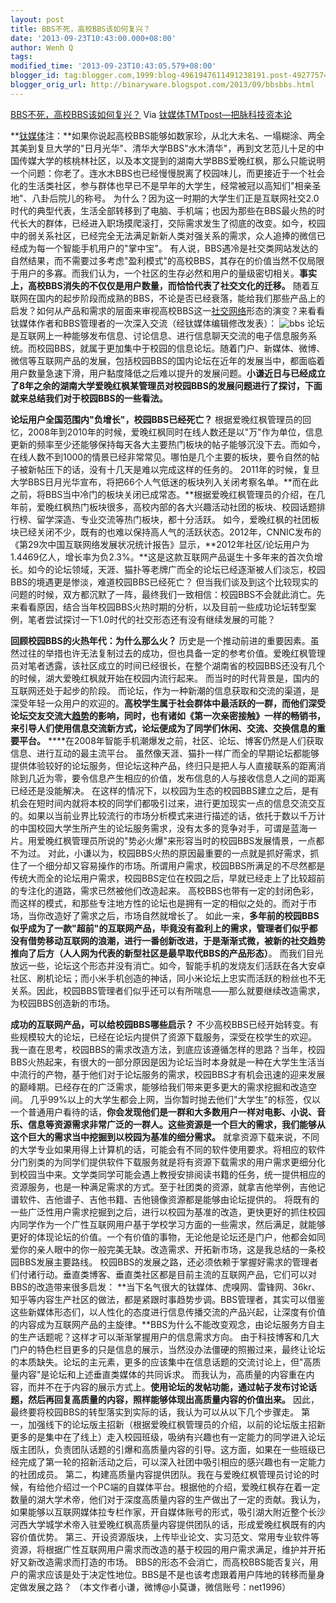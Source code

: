 ```yaml
---
layout: post
title: BBS不死，高校BBS该如何复兴？
date: '2013-09-23T10:43:00.000+08:00'
author: Wenh Q
tags:
modified_time: '2013-09-23T10:43:05.579+08:00'
blogger_id: tag:blogger.com,1999:blog-4961947611491238191.post-4927757432549407352
blogger_orig_url: http://binaryware.blogspot.com/2013/09/bbsbbs.html
---
```

[BBS不死，高校BBS该如何复兴？](http://www.tmtpost.com/65696.html)
Via [钛媒体TMTpost—把脉科技资本论](http://www.tmtpost.com/)

**[钛媒体](http://www.tmtpost.com/ "钛媒体")注：**如果你说起高校BBS能够如数家珍，从北大未名、一塌糊涂、两全其美到复旦大学的"日月光华"、清华大学BBS"水木清华"，再到文艺范儿十足的中国传媒大学的核桃林社区，以及本文提到的湖南大学BBS爱晚红枫，那么只能说明一个问题：你老了。连水木BBS也已经慢慢脱离了校园味儿，而更接近于一个社会化的生活类社区，参与群体也早已不是早年的大学生，经常被冠以高知们"相亲圣地"、八卦后院儿的称号。
为什么？因为这一时期的大学生们正是互联网社交2.0时代的典型代表，生活全部转移到了电脑、手机端；也因为那些在BBS最火热的时代长大的群体，已经进入职场摸爬滚打，交际需求发生了彻底的改变。如今，校园中的弱关系社区，已经完全无法满足新新人类对强关系的需求，众人追捧的微信已经成为每一个智能手机用户的"掌中宝"。
有人说，BBS遇冷是社交类网站发达的自然结果，而不需要过多考虑"盈利模式"的高校BBS，其存在的价值当然不仅局限于用户的多寡。而我们认为，一个社区的生存必然和用户的量级密切相关。**事实上，高校BBS消失的不仅仅是用户数量，而恰恰代表了社交文化的迁移。**
随着互联网在国内的起步阶段而成熟的BBS，不论是否已经衰落，能给我们那些产品上的启发？如何从产品和需求的层面来审视高校BBS这一[社交网络](http://www.tmtpost.com/tag/social-network "查看 社交网络 中的全部文章")形态的演变？来看看钛媒体作者和BBS管理者的一次深入交流（经钛媒体编辑修改发表）：
![](http://www.tmtpost.com/wp-content/uploads/2013/09/137985999819-560x420.jpg "bbs")
论坛是互联网上一种能够发布信息、讨论信息、进行信息聊天交流的电子信息服务系统。而校园BBS，就属于更加集中于校园的信息论坛。随着门户、新媒体、微博、微信等互联网产品的发展，包括校园BBS的国内论坛在近年的发展当中，都面临着用户数量急速下滑，用户黏度降低之后难以提升的发展问题。**小谦近日与已经成立了8年之余的湖南大学爱晚红枫某管理员对校园BBS的发展问题进行了探讨，下面就来总结我们对于校园BBS的一些看法。**

**论坛用户全国范围内"负增长"，校园BBS已经死亡？**
根据爱晚红枫管理员的回忆，2008年到2010年的时候，爱晚红枫同时在线人数还是以"万"作为单位，信息更新的频率至少还能够保持每天各大主要热门板块的帖子能够沉没下去。而如今，在线人数不到1000的情景已经非常常见。哪怕是几个主要的板块，要令自然的帖子被新帖压下的话，没有十几天是难以完成这样的任务的。
2011年的时候，复旦大学BBS日月光华宣布，将把66个人气低迷的板块列入关闭考察名单。**而在此之前，将BBS当中冷门的板块关闭已成常态。**根据爱晚红枫管理员的介绍，在几年前，爱晚红枫热门板块很多，高校内部的各大兴趣活动社团的板块、校园话题排行榜、留学深造、专业交流等热门板块，都十分活跃。
如今，爱晚红枫的社团板块已经关闭不少，既有的也难以保持高人气的活跃状态。2012年，CNNIC发布的《第29次中国互联网络发展状况统计报告》显示，**2012年社区/论坛用户为1.4469亿人，增长率为负2.3%。**这是这款互联网产品诞生十多年来的首次负增长。如今的论坛领域，天涯、猫扑等老牌广而全的论坛已经逐渐被人们淡忘，校园BBS的境遇更是惨淡，难道校园BBS已经死亡？
但当我们谈及到这个比较现实的问题的时候，双方都沉默了一阵，最终我们一致相信：校园BBS不会就此消亡。先来看看原因，结合当年校园BBS火热时期的分析，以及目前一些成功论坛转型案例，笔者尝试探讨一下1.0时代的社交形态还有没有继续发展的可能？

**回顾校园BBS的火热年代：为什么那么火？**
历史是一个推动前进的重要因素。虽然过往的举措也许无法复制过去的成功，但也具备一定的参考价值。爱晚红枫管理员对笔者透露，该社区成立的时间已经很长，在整个湖南省的校园BBS还没有几个的时候，湖大爱晚红枫就开始在校园内流行起来。
而当时的时代背景是，国内的互联网还处于起步的阶段。
而论坛，作为一种新潮的信息获取和交流的渠道，是深受年轻一众用户的欢迎的。**高校学生属于社会群体中最活跃的一群，而他们深受论坛交友交流大[趋势](http://www.tmtpost.com/tag/%E8%B6%8B%E5%8A%BF "查看 趋势 中的全部文章")的影响，同时，也有诸如《第一次亲密接触》一样的畅销书，来引导人们使用信息交流新方式，论坛便成为了同学们休闲、交流、交换信息的重要平台。**
****在2008年智能手机潮爆发之前，社区、论坛、博客仍然是人们获取信息、进行互动的最主流平台。
虽然像天涯、猫扑一样广而全的早期论坛都能够提供体验较好的论坛服务，但论坛这种产品，终归只是把人与人直接联系的距离消除到几近为零，要令信息产生相应的价值，发布信息的人与接收信息人之间的距离已经还是没能解决。
在这样的情况下，以校园为生态的校园BBS建立之后，是有机会在短时间内就将本校的同学们都吸引过来，进行更加现实一点的信息交流交互的。如果以当前业界比较流行的市场分析模式来进行描述的话，依托于数以千万计的中国校园大学生所产生的论坛服务需求，没有太多的竞争对手，可谓是蓝海一片。用爱晚红枫管理员所说的"势必火爆"来形容当时的校园BBS发展情景，一点都不为过。
对此，小谦以为，校园BBS火热的原因最重要的一点就是抓好需求，抓住了一个细分却又容易操作的市场。所谓用户需求，校园BBS所满足的不尽然都是传统大而全的论坛用户需求，校园BBS定位在校园之后，早就已经走上了比较超前的专注化的道路，需求已然被他们改造起来。
高校BBS也带有一定的封闭色彩，而这样的模式，和那些专注地方性的论坛也是拥有一定的相似之处的。而对于市场，当你改造好了需求之后，市场自然就增长了。
如此一来，**多年前的校园BBS似乎成为了一款"超前"的互联网产品，毕竟没有盈利上的需求，管理者们似乎都没有借势移动互联网的浪潮，进行一番创新改进，于是渐渐式微，被新的社交趋势推向了后方（人人网为代表的新型社区是最早取代BBS的产品形态）**。
而我们目光放远一些，论坛这个形态并没有消亡。如今，智能手机的发烧友们活跃在各大安卓社区、刷机论坛；而小米手机创造的神话，同小米论坛上忠实而活跃的粉丝也不无关系。因此，校园BBS管理者们似乎还可以有所喘息——那么就要继续改造需求，为校园BBS创造新的市场。

**成功的互联网产品，可以给校园BBS哪些启示？**
不少高校BBS已经开始转变。有些规模较大的论坛，已经在论坛内提供了资源下载服务，深受在校学生的欢迎。
我一直在思考，校园BBS的需求改造方法，到底应该遵循怎样的思路？当年，校园BBS火热起来，有很大的一部分原因是因为论坛当时本身就是一种在大学生生活当中流行的产物，基于他们对于论坛服务的需求，校园BBS才有机会迅速的迎来发展的巅峰期。已经存在的广泛需求，能够给我们带来更多更大的需求挖掘和改造空间。
几乎99%以上的大学生都会上网，当你暂时抛去他们"大学生"的标签，仅以一个普通用户看待的话，**你会发现他们是一群和大多数用户一样对电影、小说、音乐、信息等资源需求非常广泛的一群人。这些资源是一个巨大的需求，我们能够从这个巨大的需求当中挖掘到以校园为基准的细分需求。**
就拿资源下载来说，不同的大学专业如果用得上计算机的话，可能会有不同的软件使用要求。将相应的软件分门别类的为同学们提供软件下载服务就是将有资源下载需求的用户需求更细分化到校园当中来。文学类同学可能会遇上教授安排阅读书籍的任务，统一提供相应的资源服务，也是一种满足需求的方式。至于社团类的资源，就拿吉他举例，吉他记谱软件、吉他谱子、吉他书籍、吉他镜像资源都是能够由论坛提供的。
将既有的一些广泛性用户需求挖掘到之后，进行以校园为基准的改造，更快更好的抓住校园内同学作为一个广性互联网用户基于学校学习方面的一些需求，然后满足，就能够更好的体现论坛的价值。一个有价值的事物，无论他是论坛还是门户，他都会如同爱你的亲人眼中的你一般完美无缺。改造需求、开拓新市场，这是我总结的一条校园BBS发展主要路线。
校园BBS的发展之路，还必须依赖于掌握好需求的管理者们付诸行动。垂直类博客、垂直类社区都是目前主流的互联网产品，它们可以对BBS的改造带来很多启发：
**当下名气很大的钛媒体、虎嗅网、雷锋网、36kr、知乎等内容生产社区的做法，都是紧跟时事趋势步调。BBS管理者，其实可以借鉴这些新媒体形态们，以人性化的态度进行信息传播交流的产品兴起，让深度有价值的内容成为互联网产品的主旋律。**BBS为什么不能改变观念，由论坛服务方自主的生产话题呢？这样才可以渐渐掌握用户的信息需求方向。
由于科技博客和几大门户的特色栏目更多的只是信息的展示，当然没办法僵硬的照搬过来，最终让论坛的本质缺失。论坛的主元素，更多的应该集中在信息话题的交流讨论上，但"高质量内容"是论坛和上述垂直类媒体的共同诉求。
而我认为，高质量的内容重在内容，而并不在于内容的展示方式上。**使用论坛的发帖功能，通过帖子发布讨论话题，然后再回复高质量的内容，照样能够体现出高质量内容的价值出来。**
因此，最终要将校园BBS的转型落实到实际的话，我认为可以从以下几个步骤走。
第一，加强线下的论坛版主招新（根据爱晚红枫管理员的介绍，以前的论坛版主招新更多的是集中在了线上）走入校园班级，吸纳有兴趣也有一定能力的同学进入论坛版主团队，负责团队话题的引爆和高质量内容的引导。这方面，如果在一些班级已经完成了第一轮的招新活动之后，可以深入社团中吸引相应的感兴趣也有一定能力的社团成员。
第二，构建高质量内容提供团队。我在与爱晚红枫管理员讨论的时候，有给他介绍过一个PC端的自媒体平台。根据他的介绍，爱晚红枫存在着一定数量的湖大学术帝，他们对于深度高质量内容的生产做出了一定的贡献。我认为，如果能够以互联网媒体拉专栏作家，开自媒体账号的形式，吸引湖大附近整个长沙河西大学城学术帝入驻爱晚红枫高质量内容提供团队的话，形成爱晚红枫既有的内容价值优势。
第三、开设资源版块，上传毕业论文、实习范文、常用专业软件等资源，将根据广性互联网用户需求而改造的基于校园的用户需求满足，维护并开拓好又新改造需求而打造的市场。
BBS的形态不会消亡，而高校BBS能否复兴，用户的需求应该是处于决定性地位。BBS是不是也该考虑跟着用户阵地的转移而量身定做发展之路？
（本文作者小谦，微博@小莫谦，微信账号：net1996）
